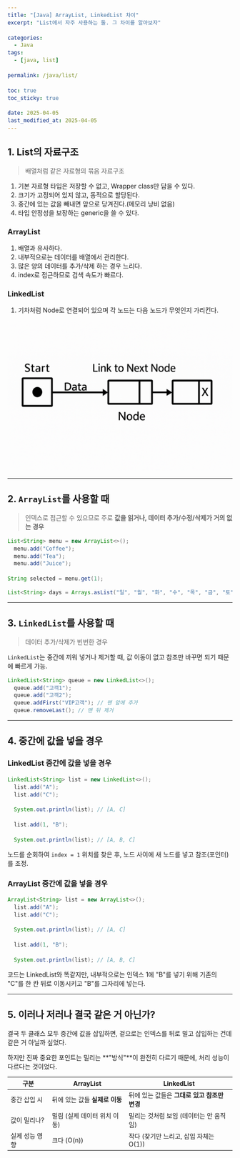 ```yaml
---
title: "[Java] ArrayList, LinkedList 차이"
excerpt: "List에서 자주 사용하는 둘. 그 차이를 알아보자"

categories:
  - Java
tags:
  - [java, list]

permalink: /java/list/

toc: true
toc_sticky: true

date: 2025-04-05
last_modified_at: 2025-04-05
---
```


## 1. List의 자료구조

>배열처럼 같은 자료형의 묶음 자료구조

1. 기본 자료형 타입은 저장할 수 없고, Wrapper class만 담을 수 있다.
2. 크기가 고정되어 있지 않고, 동적으로 할당된다.
3. 중간에 있는 값을 빼내면 앞으로 당겨진다.(메모리 낭비 없음)
4. 타입 안정성을 보장하는 generic을 쓸 수 있다.

### ArrayList

1. 배열과 유사하다.
2. 내부적으로는 데이터를 배열에서 관리한다.
3. 많은 양의 데이터를 추가/삭제 하는 경우 느리다.
4. index로 접근하므로 검색 속도가 빠르다.

### LinkedList

1. 기차처럼 Node로 연결되어 있으며 각 노드는 다음 노드가 무엇인지 가리킨다.

![linkedlist](/assets/images/posts_img/java/list/linkedlist.png)

<hr>

## 2. `ArrayList`를 사용할 때

>인덱스로 접근할 수 있으므로 주로 **값을 읽거나, 데이터 추가/수정/삭제가 거의 없는 경우**

```java
List<String> menu = new ArrayList<>();
  menu.add("Coffee");
  menu.add("Tea");
  menu.add("Juice");

String selected = menu.get(1);
```

```java
List<String> days = Arrays.asList("일", "월", "화", "수", "목", "금", "토");
```

<hr>

## 3. `LinkedList`를 사용할 때

>데이터 추가/삭제가 빈번한 경우

`LinkedList`는 중간에 끼워 넣거나 제거할 때, 값 이동이 없고 참조만 바꾸면 되기 때문에 빠르게 가능.

```java
LinkedList<String> queue = new LinkedList<>();
  queue.add("고객1");
  queue.add("고객2");
  queue.addFirst("VIP고객"); // 맨 앞에 추가
  queue.removeLast(); // 맨 뒤 제거
```

<hr>

## 4. 중간에 값을 넣을 경우

### LinkedList 중간에 값을 넣을 경우

```java
LinkedList<String> list = new LinkedList<>();
  list.add("A");
  list.add("C");

  System.out.println(list); // [A, C]

  list.add(1, "B");

  System.out.println(list); // [A, B, C]
```

노드를 순회하여 `index = 1` 위치를 찾은 후, 노드 사이에 새 노드를 넣고 참조(포인터)를 조정.

### ArrayList 중간에 값을 넣을 경우

```java
ArrayList<String> list = new ArrayList<>();
  list.add("A");
  list.add("C");

  System.out.println(list); // [A, C]

  list.add(1, "B");

  System.out.println(list); // [A, B, C]
```

코드는 LinkedList와 똑같지만, 내부적으로는 인덱스 1에 "B"를 넣기 위해 기존의 "C"를 한 칸 뒤로 이동시키고 "B"를 그자리에 넣는다.

<hr>

## 5. 이러나 저러나 결국 같은 거 아닌가?

결국 두 클래스 모두 중간에 값을 삽입하면, 겉으로는 인덱스를 뒤로 밀고 삽입하는 건데 같은 거 아닐까 싶었다.

하지만 진짜 중요한 포인트는 밀리는 **"방식"**이 완전히 다르기 때문에, 처리 성능이 다르다는 것이었다.

| 구분 | ArrayList | LinkedList |
|------|-----------|------------|
| 중간 삽입 시 | 뒤에 있는 값들 **실제로 이동** | 뒤에 있는 값들은 **그대로 있고 참조만 변경** |
| 값이 밀리나? | 밀림 (실제 데이터 위치 이동) | 밀리는 것처럼 보임 (데이터는 안 움직임) |
| 실제 성능 영향 | 크다 (O(n)) | 작다 (찾기만 느리고, 삽입 자체는 O(1)) |